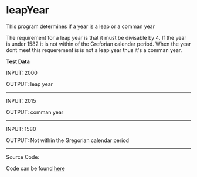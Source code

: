 # leapYear
This program determines if a year is a leap or a comman year

The requirement for a leap year is that it must be divisable by 4. If the year is under 1582 it is not within of the Greforian calendar period. When the year dont meet this requerement is is not a leap year thus it's a comman year.

**Test Data**

INPUT: 2000

OUTPUT: leap year

________________________________________________________

INPUT: 2015

OUTPUT: comman year


________________________________________________________

INPUT: 1580

OUTPUT: Not within the Gregorian calendar period


________________________________________________________

Source Code: 

Code can be found [here](https://github.com/Fran0616/leapYear/blob/master/leapYear.py)
